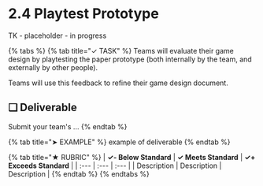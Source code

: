 # 2.4 Playtest Prototype

TK - placeholder - in progress

{% tabs %}
{% tab title="✓ TASK" %}
Teams will evaluate their game design by playtesting the paper prototype \(both internally by the team, and externally by other people\).

Teams will use this feedback to refine their game design document.

## **❏ Deliverable**

Submit your team's ...
{% endtab %}

{% tab title="➤ EXAMPLE" %}
example of deliverable
{% endtab %}

{% tab title="★ RUBRIC" %}
| **✓- Below Standard** | **✓ Meets Standard** | **✓+ Exceeds Standard** |
| :--- | :--- | :--- |
| Description | Description | Description |
{% endtab %}
{% endtabs %}


